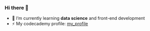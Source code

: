 ### Hi there 👋

- 🌱 I’m currently learning <strong>data science</strong> and front-end development 
- ⚡ My codecademy profile: [my_profile](https://www.codecademy.com/profiles/HJyup)

